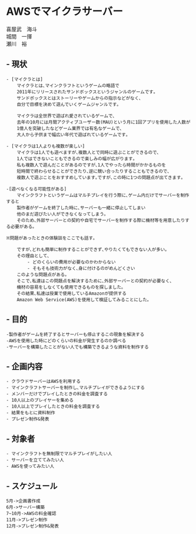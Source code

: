# AWSでマイクラサーバー

喜屋武　海斗  
城間　一揮  
瀬川　裕

## - 現状
    - [マイクラとは]
        マイクラとは､マインクラフトというゲームの略語で  
        2011年にリリースされたサンドボックスというジャンルのゲームです｡  
        サンドボックスとはストーリーやゲームからの指示などがなく､  
        自分で目標を決めて遊んでいくゲームジャンルです｡  

        マイクラは全世界で遊ばれ愛されているゲームで､  
        去年の10月には月間アクティブユーザー数(MAU)という月に1回アプリを使用した人数が　　
        1億人を突破したなどゲーム業界では有名なゲームで､  
        大人から子供まで幅広い年代で遊ばれているゲームです｡

    - [マイクラは1人よりも複数が楽しい]
        マイクラは1人でも遊べますが､複数人とで同時に遊ぶことができるので､  
        1人ではできないこともできるので楽しみの幅が広がります｡  
        私も複数人で遊んだことがあるのですが､1人でやったら時間がかかるものを  
        短時間で終わらせることができたり､逆に競い合ったりすることもできるので､  
        複数人で遊ぶことをおすすめしています｡ですが､この時に1つの問題点が出てきます｡

    -[遊べなくなる可能性がある]
        マインクラフトというゲームはマルチプレイを行う際に､ゲーム内だけでサーバーを制作すると  
        製作者がゲームを終了した時に､サーバーも一緒に停止してしまい  
        他のまだ遊びたい人ができなくなってしまう｡  
        そのため､外部サーバーとの契約や自宅でサーバーを制作する際に機材等を用意したりする必要がある｡    

    ※問題があったときの体験談をここでも話す｡  

        ですが､どれも簡単に制作することができず､やりたくてもできない人が多い｡  
        その理由として､  
            - どのくらいの費用が必要なのかわからない
            - そもそも技術力がなく､身に付けるのがめんどくさい
        このような問題点がある｡
        そこで､私達はこの問題点を解決するために､外部サーバーとの契約が必要なく､  
        機材の容易をしなくても使用できるものを探しました｡  
        その結果､私達は授業で使用しているAmazonが提供する  
        Amazon Web Service(AWS)を使用して検証してみることにした｡

## - 目的
    -製作者がゲームを終了するとサーバーも停止するこの現象を解決する
    -AWSを使用した時にどのくらいの料金が発生するのか調べる
    -サーバーを構築したことがない人でも構築できるような資料を制作する

## - 企画内容
    - クラウドサーバーはAWSを利用する
    - マインクラフトサーバーを制作し､マルチプレイができるようにする
    - メンバーだけでプレイしたときの料金を調査する
    - 10人以上のプレイヤーを集める
    - 10人以上でプレイしたときの料金を調査する
    - 結果をもとに資料制作
    - プレゼン制作&発表

## - 対象者
    - マインクラフトを無制限でマルチプレイがしたい人
    - サーバーを立ててみたい人
    - AWSを使ってみたい人

## - スケジュール
    5月->企画書作成  
    6月->サーバー構築  
    7~10月->AWSの料金確認  
    11月->プレゼン制作  
    12月->プレゼン制作&発表
